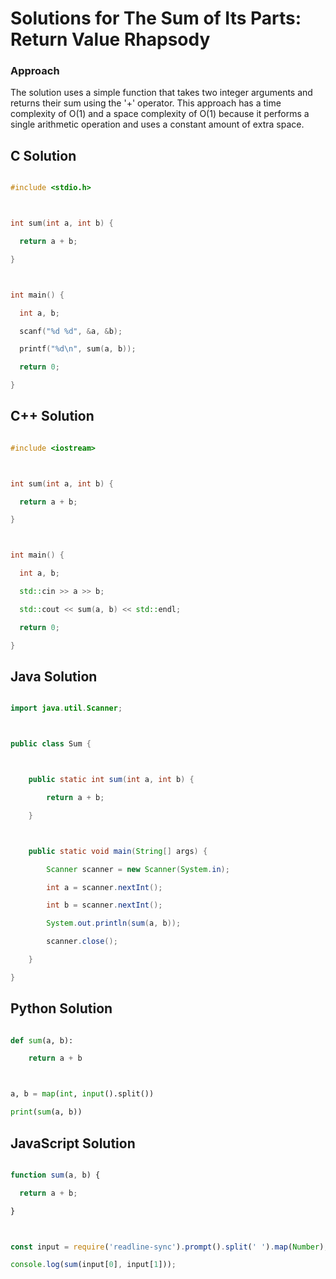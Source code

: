 # Solutions for The Sum of Its Parts:  Return Value Rhapsody

### Approach
The solution uses a simple function that takes two integer arguments and returns their sum using the '+' operator.  This approach has a time complexity of O(1) and a space complexity of O(1) because it performs a single arithmetic operation and uses a constant amount of extra space.

## C Solution
```c
#include <stdio.h>

int sum(int a, int b) {
  return a + b;
}

int main() {
  int a, b;
  scanf("%d %d", &a, &b);
  printf("%d\n", sum(a, b));
  return 0;
}
```

## C++ Solution
```cpp
#include <iostream>

int sum(int a, int b) {
  return a + b;
}

int main() {
  int a, b;
  std::cin >> a >> b;
  std::cout << sum(a, b) << std::endl;
  return 0;
}
```

## Java Solution
```java
import java.util.Scanner;

public class Sum {

    public static int sum(int a, int b) {
        return a + b;
    }

    public static void main(String[] args) {
        Scanner scanner = new Scanner(System.in);
        int a = scanner.nextInt();
        int b = scanner.nextInt();
        System.out.println(sum(a, b));
        scanner.close();
    }
}
```

## Python Solution
```python
def sum(a, b):
    return a + b

a, b = map(int, input().split())
print(sum(a, b))
```

## JavaScript Solution
```javascript
function sum(a, b) {
  return a + b;
}

const input = require('readline-sync').prompt().split(' ').map(Number);
console.log(sum(input[0], input[1]));
```